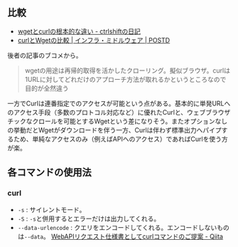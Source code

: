 比較
----

* [wgetとcurlの根本的な違い - ctrlshiftの日記](http://d.hatena.ne.jp/ctrlshift/20080129/1201612626)
* [curlとWgetの比較 | インフラ・ミドルウェア | POSTD](http://postd.cc/curl-vs-wget/)

後者の記事のブコメから。

> wgetの用途は再帰的取得を活かしたクローリング。擬似ブラウザ。curlは1URLに対してどれだけのアプローチ方法が取れるかというところなので目的が全然違う

一方でCurlは連番指定でのアクセスが可能という点がある。基本的に単発URLへのアクセス手段（多数のプロトコル対応など）に優れたCurlと、ウェブブラウザチックなクロールを可能とするWgetという差になりそう。またオプションなしの挙動だとWgetがダウンロードを伴う一方、Curlは伴わず標準出力へパイプするため、単純なアクセスのみ（例えばAPIへのアクセス）であればCurlを使う方が楽。


各コマンドの使用法
----

### curl

* `-s` : サイレントモード。
* `-S` : `-s`と併用するとエラーだけは出力してくれる。
* `--data-urlencode` : クエリをエンコードしてくれる。エンコードしないものは`--data`。
  [WebAPIリクエスト仕様書としてcurlコマンドのご提案 - Qiita](http://qiita.com/Hiraku/items/dfda2f8a5353b0742271)
